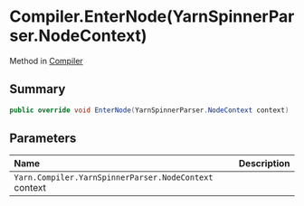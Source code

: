 # Compiler.EnterNode(YarnSpinnerParser.NodeContext)

Method in [Compiler](/api/csharp/yarn.compiler.compiler.md)

## Summary



```csharp
public override void EnterNode(YarnSpinnerParser.NodeContext context)
```

## Parameters

|Name|Description|
|:---|:---|
|`Yarn.Compiler.YarnSpinnerParser.NodeContext` context||

